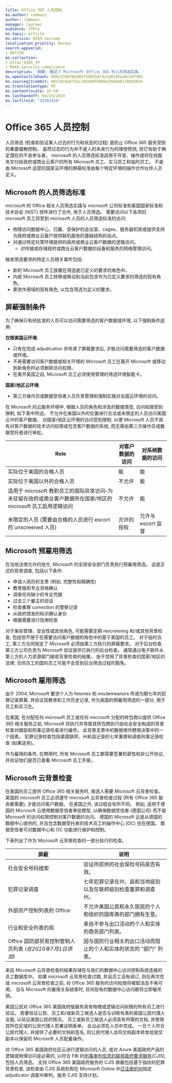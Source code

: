 ```yaml
---
title: Office 365 人员控制
ms.author: robmazz
author: robmazz
manager: laurawi
audience: ITPro
ms.topic: article
ms.service: O365-seccomp
localization_priority: Normal
search.appverid:
- MET150
ms.collection:
- Strat_O365_IP
- M365-security-compliance
description: '摘要: 概述了 Microsoft Office 365 的人员筛选实践。'
ms.openlocfilehash: b69c219ef6b405734035d74ce10195ea8cddf401
ms.sourcegitcommit: 0017dc6a5f81c165d9dfd88be39a6bb17856582e
ms.translationtype: MT
ms.contentlocale: zh-CN
ms.lasthandoff: 04/23/2019
ms.locfileid: "32262414"
---
```

# <a name="office-365-personnel-controls"></a>Office 365 人员控制 

人员筛选 (检查和验证某人过去的行为和状态的过程) 是防止 Office 365 服务受损的重要缓解控制。 虽然过去的行为并不是人的未来行为的理想预测, 但它有助于确定潜在的不良参与者。 microsoft 的人员筛选标准适用于开发、操作或将在线服务交付给政府或商业云客户的所有 Microsoft 员工、实习员工和临时员工。 不是由 Microsoft 运营的国家云环境的屏蔽标准由每个特定环境的操作合作伙伴人员定义。

## <a name="microsofts-personnel-screening-standard"></a>Microsoft 的人员筛选标准

microsoft 的 Office 相关人员筛选实践与 microsoft 公司标准和美国国家标准和技术协会 (NIST) 控件进行了合作, 用于人员筛选。 需要访问以下各项的 microsoft 员工将受到 microsoft 人员的人员筛选标准的访问:
- 物理访问数据中心、归置、受保护的会议室、cages、服务器机架或提供支持为政府或商业云客户提供联机服务的基础结构的站点。
- 对通过特定托管环境提供的政府或商业云客户数据的逻辑访问。
    - 对传输或存储政府或商业云客户数据的设备和服务的网络管理访问。

触发筛选要求的特定人员相关事件包括:
- 新的 Microsoft 员工放置在筛选是已定义的要求的角色中。
- 内部 Microsoft 员工转移或移动到当前包含作为已定义要求的筛选的现有角色。
- 更改作用域的现有角色, 以包含筛选为定义的要求。

## <a name="screening-enforcement-criteria"></a>屏蔽强制条件

为了确保只有经批准的人员可以访问需要筛选的客户数据或环境, 以下强制条件适用:

**仅限美国云环境**:
- 只有在完成 adjudication 并传递了屏蔽要求后, 才能访问需要筛选的客户数据或环境。
- 不再需要访问客户数据或相关环境的 Microsoft 员工在离开 Microsoft 或移动到新角色时必须删除访问权限。
- 在离开美国之前, Microsoft 员工必须使用管理的筛选环境智能卡。

**国家/地区云环境**:
- 第三方操作员或数据受信者人员负责管理和强制实施对全国云环境的访问。

在 Microsoft 的云服务环境中, 根据人员的角色和涉及的数据类型, 访问权限受到限制, 如下表中所述。 不允许在美国以外的位置进行合法或未限定的人员访问美国云中的客户数据。 对国家/地区云环境的访问受到限制, 以便 Microsoft 人员不具有对客户数据的技术访问权限或包含客户数据的系统, 而无需由第三方操作员或数据受托者进行审批。

| Role | 对客户数据的访问 | 对系统数据的访问 |
|-----------------------------------------------------------------------------------------------------------------------------------------------------------------------------------------------|------------------------------|---------------------------------|
| 实际位于美国的合格人员 | 能 | 能 |
| 实际位于美国以外的合格人员 | 不允许 | 能 |
| 适用于 microsoft 教职员工的国际异常访问–为未驻留在政府或商业客户数据所在国家/地区的 microsoft 员工启用逻辑访问 | 不允许 | 能 |
| 未限定的人员 (需要由合格的人员进行 escort 的 unscreened 人员) | 允许的授权 | 允许与 escort 监督 |


## <a name="microsoft-pre-employment-screening"></a>Microsoft 预雇用筛选

在当地法律允许的地方, Microsoft 的全球安全部门负责执行预雇用筛选。 这是正式的背景调查, 包括以下条件:
- 申请人简历的支票 (例如, 完整性和精确性)
- 教育版和专业资格确认
- 调查任何缺少的专业凭据
- 过去三个雇主的验证
- 检查重罪 conviction 的警察记录
- 从政府颁发的标识确认身份
- 根据需要进行信用检查

对于某些管理、安全性或其他角色, 可能需要定期 rescreening 和/或其他背景检查, 包括但不限于在需要访问客户数据的角色中的基于美国的员工。
对于临时员工, 第三方合同规定了 Microsoft 必须由第三方执行的屏蔽要求。 对于后台检查, 第三方公司负责为 Microsoft 验证提供已执行的后台检查。 通常通过电子邮件从第三方的人力资源部门接收背景检查的结果。 由于禁用了背景检查的国家/地区的法律, 合同员工的国际员工可能不会受到后台筛选过程的豁免。

## <a name="microsoft-employment-screening"></a>Microsoft 雇用筛选
由于 2004, Microsoft 要求个人为 felonies 和 misdemeanors 传递为期七年的犯罪记录屏幕, 并验证其教育和工作历史记录, 作为美国的预雇用筛选的一部分, 用于员工和实习生。

在美国, 在分配任何 microsoft 员工或任何 microsoft 分配的转包商以提供 Office 365 相关服务之前, Microsoft 将执行并导致其转包商执行由社会安全构成的背景检查对跟踪和刑事记录检查进行编号。 此背景支票中的数据用作聘用决策中的一个因素。 犯罪记录检查包括美国联邦、州和县记录的七年重罪和调查刑事记录检查 (如果适用)。

作为雇用的条件, 在聘用时, 所有 Microsoft 员工都需要签署机密性和非公开协议, 并验证他们是否已查看 Microsoft 员工手册。

## <a name="microsoft-cloud-background-check"></a>Microsoft 云背景检查
在美国的员工提供 Office 365 相关服务时, 候选人需要 Microsoft 云背景检查。 美国的 microsoft 员工必须遵守 microsoft 云背景检查过程 (所有 Office 365 服务都需要), 才能访问客户数据。 在美国之外, 该过程会有所不同。 例如, 适用于德国的 Microsoft 云使用数据受信者审批模型, 以确保数据受信者 (德国公司) 而不是 Microsoft 的访问权限控制对客户数据的访问。 德国的 Microsoft 云是从德国的数据中心提供的, 并且包含数据受托者的技术员工的操作中心 (OC) 也在德国。 数据受信者可对数据中心和 OC 功能进行维护和控制。

下表列出了作为 Microsoft 云背景检查的一部分执行的检查。

| 屏蔽 | 说明 |
|--------------------------------------------------------|---------------------------------------------------------------------------------------------------------------------------------------------------------|
| 社会安全号码搜索 | 验证所提供的社会保险号码是否有效。 |
| 犯罪记录调查 | 七年犯罪记录在州、县和当地级别以及在联邦级别检查重罪和调查州。 |
| 外部资产控制列表的 Office | 不允许美国公民和永久居民的个人和组织的国库券的部门拥有生意。 |
| 行业和安全列表的局 | 来自不参与出口活动的个人和实体的商务部门列表。 |
| Office 国防部贸易控制管制人员列表 (*在2010年7月1日添加*) | 因与国防行业相关的出口活动而阻止的个人和实体的状态的 "部门" 列表。 |


来自 Microsoft 云背景检查的结果存储在与我们的数据中心访问控制系统连接的员工数据库中。 如果 microsoft 云背景检查过期, 并且员工没有续订, 则在再次完成 microsoft 云背景检查之前, 对 Office 365 服务的访问权限将被取消且不再可用。 当与 Microsoft 的雇用关系结束时, 任何现有的数据中心访问都将立即被吊销。

美国公民对 Office 365 美国政府版服务具有物理或逻辑访问权限的所有员工进行验证。 若要验证公民、员工和/或新员工候选人是否与训练有素的美国公民代理人会面, 以验证美国公民的情况。 员工或新员工候选人必须具有所需的文档, 并使用其所在区域的公民代理人签署证明表单。 会议必须在人员中完成。 一旦个人符合公民代理人, 并提供了必要的文档和签名, 则公民代理人会将文档副本转发给提交副本以保留的 Microsoft 人员配备操作。

对 Office 365 美国政府社区云进行逻辑访问的人员, 或对 Azure 美国政府产品的逻辑或物理访问是必需的, 以符合 FBI 的[刑事审判信息的联邦政府要求服务](https://www.fbi.gov/services/cjis)(CJIS), 包括人员筛选。 支持 Office 365 美国政府服务的 CJIS 屏蔽包括基于指纹的犯罪背景检查, 该检查由 CJIS 系统机构在 Microsoft Online 中[已注册的州](https://blogs.office.com/2013/10/23/california-and-microsoft-sign-cjis-security-policy-agreement/)指定 adjudicator 调查州审判。服务 CJIS 支持计划。
